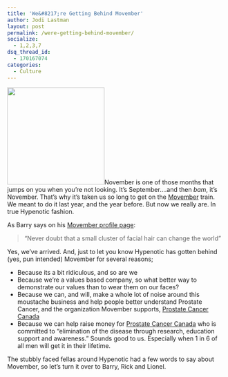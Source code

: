 ```yaml
---
title: 'We&#8217;re Getting Behind Movember'
author: Jodi Lastman
layout: post
permalink: /were-getting-behind-movember/
socialize:
  - 1,2,3,7
dsq_thread_id:
  - 170167074
categories:
  - Culture
---
```

<img class="alignleft size-full wp-image-3804" title="MovemberBadge_SJFB_small" src="http://hypenotic.com/wordpress/wp-content/uploads/2010/11/MovemberBadge_SJFB_small.jpg" alt="" width="225" height="225" />November is one of those months that jumps on you when you&#8217;re not looking. It&#8217;s September&#8230;.and then *bam*, it&#8217;s November. That&#8217;s why it&#8217;s taken us so long to get on the [Movember][1] train. We meant to do it last year, and the year before. But now we really are. In true Hypenotic fashion.

As Barry says on his [Movember profile page][2]:

> &#8220;Never doubt that a small cluster of facial hair can change the world&#8221;

Yes, we&#8217;ve arrived. And, just to let you know Hypenotic has gotten behind (yes, pun intended) Movember for several reasons;

*   Because its a bit ridiculous, and so are we
*   Because we&#8217;re a values based company, so what better way to demonstrate our values than to wear them on our faces?
*   Because we can, and will, make a whole lot of noise around this moustache business and help people better understand Prostate Cancer, and the organization Movember supports, [Prostate Cancer Canada][3]
*   Because we can help raise money for [Prostate Cancer Canada][3] who is committed to &#8220;elimination of the disease through research, education support and awareness.&#8221; Sounds good to us. Especially when 1 in 6 of all men will get it in their lifetime.

The stubbly faced fellas around Hypenotic had a few words to say about Movember, so let&#8217;s turn it over to Barry, Rick and Lionel.

 [1]: http://ca.movember.com/
 [2]: http://ca.movember.com/mospace/992220/
 [3]: http://www.prostatecancer.ca/